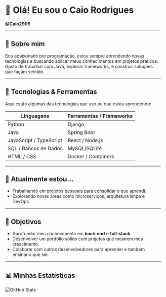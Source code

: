 # 👋 Olá! Eu sou o Caio Rodrigues  
**@Caio2909**

---

## 🚀 Sobre mim  
Sou apaixonado por programação, estou sempre aprendendo novas tecnologias e buscando aplicar meus conhecimentos em projetos práticos.  
Gosto de trabalhar com Java, explorar frameworks, e construir soluções que façam sentido.

---

## 🧠 Tecnologias & Ferramentas  
Aqui estão algumas das tecnologias que uso ou que estou aprendendo:

| Linguagens           | Ferramentas / Frameworks       |
|----------------------|--------------------------------|
| Python               | Django                         |
| Java                 | Spring Boot                    |
| JavaScript / TypeScript | React / Node.js             |
| SQL / Bancos de Dados | MySQL/SQLite |
| HTML / CSS            | Docker / Containers           |

---

## 🔭 Atualmente estou…  
- Trabalhando em projetos pessoais para consolidar o que aprendi.  
- Explorando novas áreas como microserviços, arquitetura limpa e DevOps.  

---

## 🌱 Objetivos  
- Aprofundar meu conhecimento em **back-end** e **full-stack**.  
- Desenvolver um portfólio sólido com projetos que mostrem meu crescimento.  
- Colaborar com outros desenvolvedores para aprender e também ensinar o que sei.

---

## 📊 Minhas Estatísticas  
![GitHub Stats](https://github-readme-stats.vercel.app/api?username=Caio2909&show_icons=true&theme=radical)  

